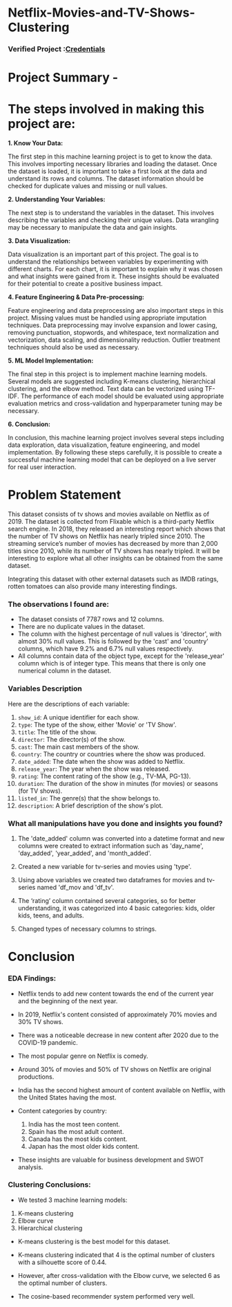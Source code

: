 # Netflix-Movies-and-TV-Shows-Clustering
### Verified Project :[Credentials](https://certificates.almabetter.com/en/verify/33591944820269)
# **Project Summary -**

# The steps involved in making this project are:


**1. Know Your Data:**

  The first step in this machine learning project is to get to know the data. This involves importing necessary libraries and loading the dataset. Once the dataset is loaded, it is important to take a first look at the data and understand its rows and columns. The dataset information should be checked for duplicate values and missing or null values.

**2. Understanding Your Variables:**

  The next step is to understand the variables in the dataset. This involves describing the variables and checking their unique values. Data wrangling may be necessary to manipulate the data and gain insights.

**3. Data Visualization:**

Data visualization is an important part of this project. The goal is to understand the relationships between variables by experimenting with different charts. For each chart, it is important to explain why it was chosen and what insights were gained from it. These insights should be evaluated for their potential to create a positive business impact.

**4. Feature Engineering & Data Pre-processing:**

Feature engineering and data preprocessing are also important steps in this project. Missing values must be handled using appropriate imputation techniques. Data preprocessing may involve expansion and lower casing, removing punctuation, stopwords, and whitespace, text normalization and vectorization, data scaling, and dimensionality reduction. Outlier treatment techniques should also be used as necessary.

**5. ML Model Implementation:**

The final step in this project is to implement machine learning models. Several models are suggested including K-means clustering, hierarchical clustering, and the elbow method. Text data can be vectorized using TF-IDF. The performance of each model should be evaluated using appropriate evaluation metrics and cross-validation and hyperparameter tuning may be necessary.

**6. Conclusion:**

In conclusion, this machine learning project involves several steps including data exploration, data visualization, feature engineering, and model implementation. By following these steps carefully, it is possible to create a successful machine learning model that can be deployed on a live server for real user interaction.

# **Problem Statement**

This dataset consists of tv shows and movies available on Netflix as of 2019. The dataset is collected from Flixable which is a third-party Netflix search engine.
In 2018, they released an interesting report which shows that the number of TV shows on Netflix has nearly tripled since 2010. The streaming service’s number of movies has decreased by more than 2,000 titles since 2010, while its number of TV shows has nearly tripled. It will be interesting to explore what all other insights can be obtained from the same dataset.

Integrating this dataset with other external datasets such as IMDB ratings, rotten tomatoes can also provide many interesting findings.

 ### The observations I found are:

- The dataset consists of 7787 rows and 12 columns.
- There are no duplicate values in the dataset.
- The column with the highest percentage of null values is 'director', with almost 30% null values. This is followed by the 'cast' and 'country' columns, which have 9.2% and 6.7% null values respectively.
- All columns contain data of the object type, except for the 'release_year' column which is of integer type. This means that there is only one numerical column in the dataset.

### Variables Description 
Here are the descriptions of each variable:

1. `show_id`: A unique identifier for each show.
2. `type`: The type of the show, either 'Movie' or 'TV Show'.
3. `title`: The title of the show.
4. `director`: The director(s) of the show.
5. `cast`: The main cast members of the show.
6. `country`: The country or countries where the show was produced.
7. `date_added`: The date when the show was added to Netflix.
8. `release_year`: The year when the show was released.
9. `rating`: The content rating of the show (e.g., TV-MA, PG-13).
10. `duration`: The duration of the show in minutes (for movies) or seasons (for TV shows).
11. `listed_in`: The genre(s) that the show belongs to.
12. `description`: A brief description of the show's plot.

### What all manipulations have you done and insights you found?

1. The 'date_added' column was converted into a datetime format and new columns were created to extract information such as 'day_name', 'day_added', 'year_added', and 'month_added'.

2. Created a new variable for tv-series and movies using 'type'.
3. Using above variables we created two dataframes for movies and tv-series named 'df_mov and 'df_tv'.
4. The ‘rating’ column contained several categories, so for better understanding, it was categorized into 4 basic categories: kids, older kids, teens, and adults. 
5. Changed types of necessary columns to strings.

# **Conclusion**


### EDA Findings:

* Netflix tends to add new content towards the end of the current year and the beginning of the next year.
* In 2019, Netflix's content consisted of approximately 70% movies and 30% TV shows.
* There was a noticeable decrease in new content after 2020 due to the COVID-19 pandemic.
* The most popular genre on Netflix is comedy.
* Around 30% of movies and 50% of TV shows on Netflix are original productions.
* India has the second highest amount of content available on Netflix, with the United States having the most.
* Content categories by country:
  1. India has the most teen content.
  2. Spain has the most adult content.
  3. Canada has the most kids content.
  4. Japan has the most older kids content.

* These insights are valuable for business development and SWOT analysis.

### Clustering Conclusions:
* We tested 3 machine learning models:
 1. K-means clustering
 2. Elbow curve
 3. Hierarchical clustering

* K-means clustering is the best model for this dataset.
* K-means clustering indicated that 4 is the optimal number of clusters with a silhouette score of 0.44. 
* However, after cross-validation with the Elbow curve, we selected 6 as the 
  optimal number of clusters.

* The cosine-based recommender system performed very well.
